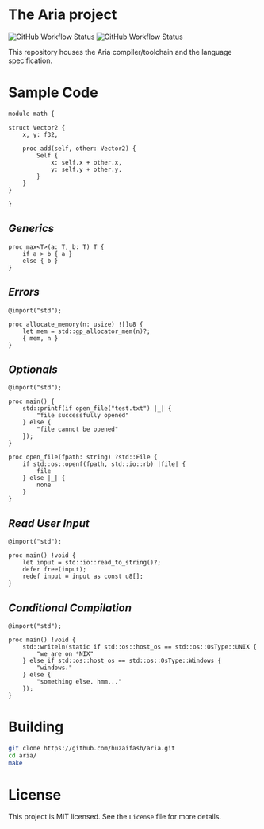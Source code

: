 # The Aria project

![GitHub Workflow Status](https://github.com/huzaifash/aria/actions/workflows/build.yml/badge.svg)
![GitHub Workflow Status](https://github.com/huzaifash/aria/actions/workflows/codeql-analysis.yml/badge.svg)

This repository houses the Aria compiler/toolchain and the language specification. 

# Sample Code 

```
module math {

struct Vector2 {
	x, y: f32,

	proc add(self, other: Vector2) {
		Self {
			x: self.x + other.x,
			y: self.y + other.y,
		}
	}
}

}
```

## _Generics_

```
proc max<T>(a: T, b: T) T {
	if a > b { a }
	else { b }
}
```

## _Errors_

```
@import("std");

proc allocate_memory(n: usize) ![]u8 {
	let mem = std::gp_allocator_mem(n)?;
	{ mem, n }
}
```

## _Optionals_

```
@import("std");

proc main() {
	std::printf(if open_file("test.txt") |_| {
		"file successfully opened"
	} else {
		"file cannot be opened"
	});
}

proc open_file(fpath: string) ?std::File {
	if std::os::openf(fpath, std::io::rb) |file| {
		file
	} else |_| {
		none
	}
}
```

## _Read User Input_

```
@import("std");

proc main() !void {
	let input = std::io::read_to_string()?;
	defer free(input);
	redef input = input as const u8[];
}
```

## _Conditional Compilation_

```
@import("std");

proc main() !void {
	std::writeln(static if std::os::host_os == std::os::OsType::UNIX {
		"we are on *NIX"
	} else if std::os::host_os == std::os::OsType::Windows {
		"windows."
	} else {
		"something else. hmm..."
	});
}
```

# Building

```sh
git clone https://github.com/huzaifash/aria.git
cd aria/
make
```

# License

This project is MIT licensed. See the `License` file 
for more details.
